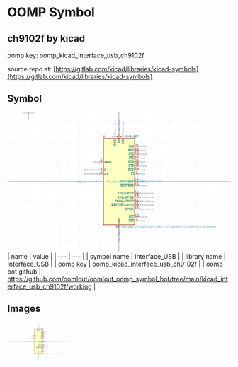 # OOMP Symbol  
## ch9102f  by kicad  
  
oomp key: oomp_kicad_interface_usb_ch9102f  
  
source repo at: [https://gitlab.com/kicad/libraries/kicad-symbols](https://gitlab.com/kicad/libraries/kicad-symbols)  
## Symbol  
  
[![working.png](working_600.png)](working.png)  
| name | value | 
| --- | --- | 
| symbol name | Interface_USB | 
| library name | Interface_USB | 
| oomp key | oomp_kicad_interface_usb_ch9102f | 
| oomp bot github | https://github.com/oomlout/oomlout_oomp_symbol_bot/tree/main/kicad_interface_usb_ch9102f/working | 
## Images  
  
[![working.png](working_140.png)](working.png)  
